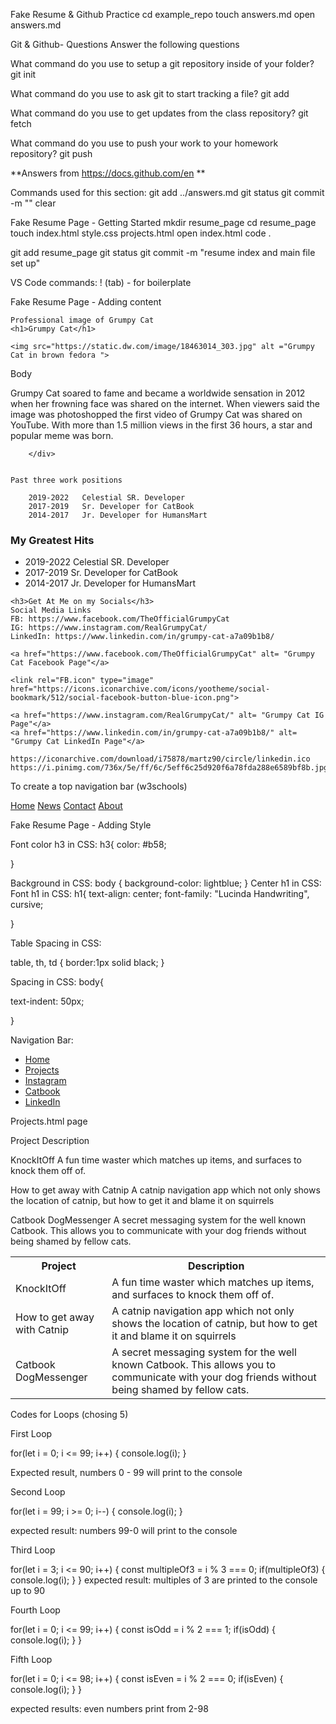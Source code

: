 Fake Resume & Github Practice
    cd example_repo
    touch answers.md
    open answers.md
    

Git & Github- Questions
    Answer the following questions

What command do you use to setup a git repository inside of your folder?
git init

What command do you use to ask git to start tracking a file?
git add <filename>

What command do you use to get updates from the class repository?
git fetch

What command do you use to push your work to your homework repository?
git push

**Answers from https://docs.github.com/en **

Commands used for this section:
    git add ../answers.md
    git status
    git commit -m ""
    clear


Fake Resume Page - Getting Started
    mkdir resume_page
    cd resume_page
    touch index.html style.css projects.html
    open index.html
    code .

git add resume_page
git status
git commit -m "resume index and main file set up"

VS Code commands:
    ! (tab) - for boilerplate


Fake Resume Page - Adding content

    Professional image of Grumpy Cat
    <h1>Grumpy Cat</h1>
    
    <img src="https://static.dw.com/image/18463014_303.jpg" alt ="Grumpy Cat in brown fedora ">
   <nav></nav> 
   
   Body
   <div> 
    Grumpy Cat soared to fame and became a worldwide sensation in 2012 when her frowning face was shared on the internet. When viewers said the image was photoshopped the first video of Grumpy Cat was shared on YouTube. With more than 1.5 million views in the first 36 hours, a star and popular meme was born.
    
        </div>
    
    
    Past three work positions
        
        2019-2022   Celestial SR. Developer
        2017-2019   Sr. Developer for CatBook
        2014-2017   Jr. Developer for HumansMart
        
        
   <h3>My Greatest Hits</h3>     
        <ul>
        <li>2019-2022   Celestial SR. Developer</li>
        <li>2017-2019   Sr. Developer for CatBook</li>
        <li>2014-2017   Jr. Developer for HumansMart</li>
        </ul>
        
        
    <h3>Get At Me on my Socials</h3>    
    Social Media Links
    FB: https://www.facebook.com/TheOfficialGrumpyCat
    IG: https://www.instagram.com/RealGrumpyCat/
    LinkedIn: https://www.linkedin.com/in/grumpy-cat-a7a09b1b8/
    
    <a href="https://www.facebook.com/TheOfficialGrumpyCat" alt= "Grumpy Cat Facebook Page"</a>
    
    <link rel="FB.icon" type="image" href="https://icons.iconarchive.com/icons/yootheme/social-bookmark/512/social-facebook-button-blue-icon.png"> 
    
    <a href="https://www.instagram.com/RealGrumpyCat/" alt= "Grumpy Cat IG Page"</a>
    <a href="https://www.linkedin.com/in/grumpy-cat-a7a09b1b8/" alt= "Grumpy Cat LinkedIn Page"</a>
    
    https://iconarchive.com/download/i75878/martz90/circle/linkedin.ico
    https://i.pinimg.com/736x/5e/ff/6c/5eff6c25d920f6a78fda288e6589bf8b.jpg
    
To create a top navigation bar (w3schools)
    <div class="topnav">
  <a class="active" href="#home">Home</a>
  <a href="#news">News</a>
  <a href="#contact">Contact</a>
  <a href="#about">About</a>
</div>

Fake Resume Page - Adding Style

Font color h3 in CSS:
h3{
color: #b58;

}

Background in CSS:
    body {
  background-color: lightblue;
}
Center h1 in CSS:
Font h1 in CSS:
h1{
text-align: center;
font-family: "Lucinda Handwriting", cursive;

}



Table Spacing in CSS:

table, th, td {
  border:1px solid black;
}

Spacing in CSS:
body{

text-indent: 50px;

}

Navigation Bar:
    <ul>
  <li><a href=index.html">Home</a></li>
  <li><a href="projects.html">Projects</a></li>
    <li><a href="https://www.instagram.com/RealGrumpyCat/">Instagram</a></li>
      <li><a href="https://www.facebook.com/TheOfficialGrumpyCat">Catbook</a></li>
        <li><a href="https://www.linkedin.com/in/grumpy-cat-a7a09b1b8/">LinkedIn</a></li>
</ul>

Projects.html page

Project                          Description

KnockItOff                       A fun time waster which matches up items, and                                 surfaces to knock them off of.    

How to get away with Catnip      A catnip navigation app which not only shows the                              location of catnip, but how to get it and blame                               it on squirrels  

Catbook DogMessenger             A secret messaging system for the well known                                  Catbook.  This allows you to communicate with                                 your dog friends without being shamed by                                      fellow cats.

    


<table>

<tr>
<th>Project</th>
<th>Description</th>
</tr>
<tr>
<td>KnockItOff </td>
<td>A fun time waster which matches up items, and                                 surfaces to knock them off of.</td>
</tr>

<tr>
<td>How to get away with Catnip</td>
<td> A catnip navigation app which not only shows the                              location of catnip, but how to get it and blame                               it on squirrels</td>
</tr>

<tr>
<td>Catbook DogMessenger</td>
<td> A secret messaging system for the well known                                  Catbook.  This allows you to communicate with                                 your dog friends without being shamed by                                      fellow cats.
</td>
</tr>

</table>



Codes for Loops (chosing 5)

First Loop

for(let i = 0; i <= 99; i++) {
  console.log(i);
}

Expected result, numbers 0 - 99 will print to the console

Second Loop

for(let i = 99; i >= 0; i--) {
  console.log(i);
}

expected result: numbers 99-0 will print to the console

Third Loop

for(let i = 3; i <= 90; i++) {
  const multipleOf3 = i % 3 === 0;
  if(multipleOf3) {
    console.log(i);
  }
  }
  expected result: multiples of 3 are printed to the console up to 90
  
  
  Fourth Loop
  
  for(let i = 0; i <= 99; i++) {
   const isOdd = i % 2 === 1;
   if(isOdd) {
     console.log(i);
 }
 }
  
Fifth Loop

for(let i = 0; i <= 98; i++) {
  const isEven = i % 2 === 0;
  if(isEven) {
    console.log(i);
  }
}

expected results: even numbers print from 2-98
